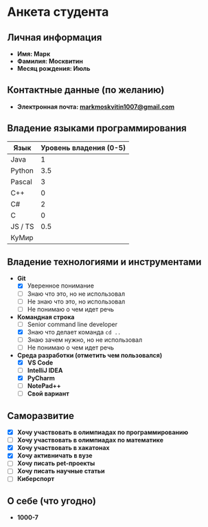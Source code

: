 # Анкета студента

## Личная информация
- **Имя: Марк**
- **Фамилия: Москвитин**
- **Месяц рождения: Июль**

## Контактные данные (по желанию)
- **Электронная почта: markmoskvitin1007@gmail.com** 

## Владение языками программирования
| Язык | Уровень владения (0-5) |
|---|--------------------|
| Java |             1       |
| Python |      3.5              |
| Pascal |         3           |
| C++ |            0        |
| C# |            2        |
| C |          0          |
| JS / TS |      0.5              |
| КуМир |                    |

## Владение технологиями и инструментами
- **Git**
    - [x] Уверенное понимание
    - [ ] Знаю что это, но не использовал
    - [ ] Не знаю что это, но использовал
    - [ ] Не понимаю о чем идет речь
  
- **Командная строка**
    - [ ] Senior command line developer
    - [x] Знаю что делает команда `cd ..`
    - [ ] Знаю зачем нужно, но не использовал
    - [ ] Не понимаю о чем идет речь

- **Среда разработки (отметить чем пользовался)**
    - [x] **VS Code** 
    - [ ] **IntelliJ IDEA** 
    - [x] **PyCharm** 
    - [ ] **NotePad++** 
    - [ ] **Свой вариант**

## Саморазвитие

- [x] **Хочу участвовать в олимпиадах по программированию**
- [ ] **Хочу участвовать в олимпиадах по математике**
- [x] **Хочу участвовать в хакатонах**
- [x] **Хочу активничать в вузе**
- [ ] **Хочу писать pet-проекты**
- [ ] **Хочу писать научные статьи**
- [ ] **Киберспорт**

## О себе (что угодно)

- **1000-7**

